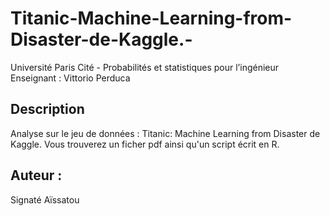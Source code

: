 # Titanic-Machine-Learning-from-Disaster-de-Kaggle.-
Université Paris Cité  - Probabilités et statistiques pour l’ingénieur
Enseignant : Vittorio Perduca

## Description
 Analyse sur le jeu de données : Titanic: Machine Learning from Disaster de Kaggle. 
 Vous trouverez un ficher pdf ainsi qu'un script écrit en R. 

 ## Auteur : 
 Signaté Aïssatou
